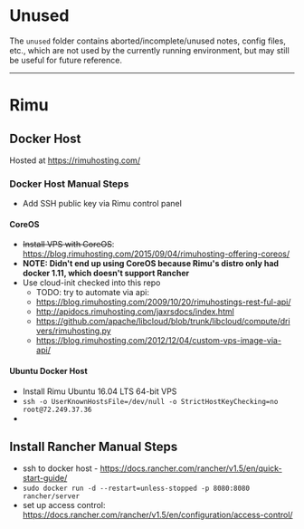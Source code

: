 # Unused

The `unused` folder contains aborted/incomplete/unused notes, config files, etc., which are not used by
the currently running environment, but may still be useful for future reference.

----

# Rimu

## Docker Host

Hosted at https://rimuhosting.com/

### Docker Host Manual Steps

* Add SSH public key via Rimu control panel

#### CoreOS
* ~~Install VPS with CoreOS~~: https://blog.rimuhosting.com/2015/09/04/rimuhosting-offering-coreos/
* **NOTE: Didn't end up using CoreOS because Rimu's distro only had docker 1.11, which doesn't support Rancher**
* Use cloud-init checked into this repo
  * TODO: try to automate via api:
  * https://blog.rimuhosting.com/2009/10/20/rimuhostings-rest-ful-api/
  * http://apidocs.rimuhosting.com/jaxrsdocs/index.html
  * https://github.com/apache/libcloud/blob/trunk/libcloud/compute/drivers/rimuhosting.py
  * https://blog.rimuhosting.com/2012/12/04/custom-vps-image-via-api/

#### Ubuntu Docker Host

* Install Rimu Ubuntu 16.04 LTS 64-bit VPS
* `ssh -o UserKnownHostsFile=/dev/null -o StrictHostKeyChecking=no root@72.249.37.36`
* 

## Install Rancher Manual Steps

* ssh to docker host - https://docs.rancher.com/rancher/v1.5/en/quick-start-guide/
* `sudo docker run -d --restart=unless-stopped -p 8080:8080 rancher/server`
* set up access control: https://docs.rancher.com/rancher/v1.5/en/configuration/access-control/

